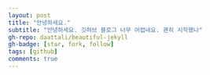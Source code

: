 ```yaml
---
layout: post
title: "안녕하세요."
subtitle: "안녕하세요. 깃허브 블로그 너무 어렵네요. 괜히 시작했나"
gh-repo: daattali/beautiful-jekyll
gh-badge: [star, fork, follow]
tags: [github]
comments: true
---
```

